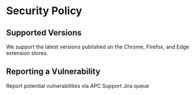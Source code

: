 # Security Policy

## Supported Versions

We support the latest versions published on the Chrome, Firefox, and Edge extension stores.

## Reporting a Vulnerability

Report potential vulnerabilities via APC Support Jira queue
